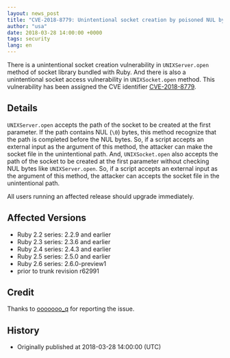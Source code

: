 ```yaml
---
layout: news_post
title: "CVE-2018-8779: Unintentional socket creation by poisoned NUL byte in UNIXServer and UNIXSocket"
author: "usa"
date: 2018-03-28 14:00:00 +0000
tags: security
lang: en
---
```


There is a unintentional socket creation vulnerability in `UNIXServer.open` method of socket library bundled with Ruby.
And there is also a unintentional socket access vulnerability in `UNIXSocket.open` method.
This vulnerability has been assigned the CVE identifier [CVE-2018-8779](http://cve.mitre.org/cgi-bin/cvename.cgi?name=CVE-2018-8779).

## Details

`UNIXServer.open` accepts the path of the socket to be created at the first parameter.
If the path contains NUL (`\0`) bytes, this method recognize that the path is completed before the NUL bytes.
So, if a script accepts an external input as the argument of this method, the attacker can make the socket file in the unintentional path.
And, `UNIXSocket.open` also accepts the path of the socket to be created at the first parameter without checking NUL bytes like `UNIXServer.open`.
So, if a script accepts an external input as the argument of this method, the attacker can accepts the socket file in the unintentional path.

All users running an affected release should upgrade immediately.

## Affected Versions

* Ruby 2.2 series: 2.2.9 and earlier
* Ruby 2.3 series: 2.3.6 and earlier
* Ruby 2.4 series: 2.4.3 and earlier
* Ruby 2.5 series: 2.5.0 and earlier
* Ruby 2.6 series: 2.6.0-preview1
* prior to trunk revision r62991

## Credit

Thanks to [ooooooo_q](https://hackerone.com/ooooooo_q) for reporting the issue.

## History

* Originally published at 2018-03-28 14:00:00 (UTC)
